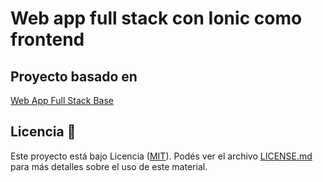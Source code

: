Web app full stack con Ionic como frontend
==========================================

## Proyecto basado en

[Web App Full Stack Base](https://github.com/mramos88/app-fullstack-base-2022-i07)

## Licencia 📄

Este proyecto está bajo Licencia ([MIT](https://choosealicense.com/licenses/mit/)). Podés ver el archivo [LICENSE.md](LICENSE.md) para más detalles sobre el uso de este material.
